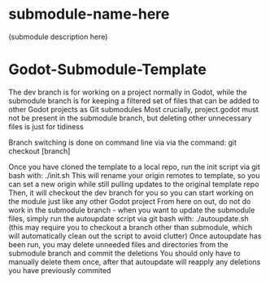 # submodule-name-here
(submodule description here)

# Godot-Submodule-Template

The dev branch is for working on a project normally in Godot, while the submodule branch is for keeping a filtered set of files that can be added to other Godot projects as Git submodules
Most crucially, project.godot must not be present in the submodule branch, but deleting other unnecessary files is just for tidiness

Branch switching is done on command line via via the command: git checkout [branch]

Once you have cloned the template to a local repo, run the init script via git bash with: ./init.sh
    This will rename your origin remotes to template, so you can set a new origin while still pulling updates to the original template repo
    Then, it will checkout the dev branch for you so you can start working on the module just like any other Godot project
From here on out, do not do work in the submodule branch - when you want to update the submodule files, simply run the autoupdate script via git bash with: ./autoupdate.sh
    (this may require you to checkout a branch other than submodule, which will automatically clean out the script to avoid clutter)
Once autoupdate has been run, you may delete unneeded files and directories from the submodule branch and commit the deletions
    You should only have to manually delete them once, after that autoupdate will reapply any deletions you have previously commited
